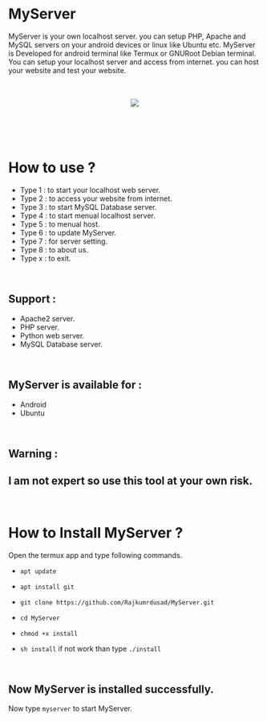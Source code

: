 # MyServer

MyServer is your own localhost server. you can setup PHP, Apache and MySQL servers on your android devices or linux like Ubuntu etc. MyServer is Developed for android terminal like Termux or GNURoot Debian terminal. You can setup your localhost server and access from internet. you can host your website and test your website.
<br/><br/><br/>

<p align="center">
<img src="https://github.com/Rajkumrdusad/MyServer/blob/master/Scr/Screenshot_2018-05-31-16-03-16-1.png"/>
</p>

<br/><br/><br/>

# How to use ?

- Type 1 : to start your localhost web server.
- Type 2 : to access your website from internet.
- Type 3 : to start MySQL Database server.
- Type 4 : to start menual localhost server.
- Type 5 : to menual host.
- Type 6 : to update MyServer.
- Type 7 : for server setting.
- Type 8 : to about us.
- Type x : to exit.

<br/>

## Support :

* Apache2 server.
* PHP server.
* Python web server.
* MySQL Database server.

<br/>

## MyServer is available for :

* Android
* Ubuntu

<br/>

## Warning :

## I am not expert so use this tool at your own risk.

<br/>

# How to Install MyServer ?

Open the termux app and type following commands.

* `apt update`

* `apt install git`

* `git clone https://github.com/Rajkumrdusad/MyServer.git`

* `cd MyServer`

* `chmod +x install`

* `sh install` if not work than type `./install`

<br/>

## Now MyServer is installed successfully.

Now type `myserver` to start MyServer.
